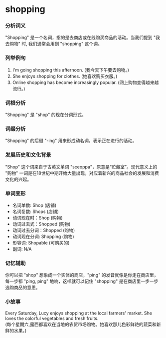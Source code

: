 # shopping

### 分析词义

  

"Shopping" 是一个名词，指的是去商店或在线购买商品的活动。当我们提到 "我去购物" 时, 我们通常会用到 "shopping" 这个词。

  

### 列举例句

  

1.  I'm going shopping this afternoon. (我今天下午要去购物。)
2.  She enjoys shopping for clothes. (她喜欢购买衣服。)
3.  Online shopping has become increasingly popular. (网上购物变得越来越流行。)

  

### 词根分析

  

"Shopping" 是 "shop" 的现在分词形式。

  

### 词缀分析

  

"Shopping" 的后缀 "-ing" 用来形成动名词，表示正在进行的活动。

  

### 发展历史和文化背景

  

"Shop" 这个词来自于古英文单词 "sceoppa"，原意是“贮藏室”。现代意义上的 "购物" 一词是在18世纪中期开始大量出现，对应着新兴的商品社会的发展和消费文化的兴起。

  

### 单词变形

  

*   名词单数: Shop (店铺)
*   名词复数: Shops (店铺)
*   动词现在时：Shop (购物)
*   动词过去式：Shopped (购物)
*   动词过去分词：Shopped (购物)
*   动词现在分词: Shopping (购物)
*   形容词: Shopable (可购买的)
*   副词: N/A

  

### 记忆辅助

  

你可以把 "shop" 想象成一个实体的商店，"ping" 的发音就像是你走在商店里，每一步都 "ping, ping" 地响，这样就可以记住 "shopping" 是在商店里一步一步选购商品的意思。

  

### 小故事

  

Every Saturday, Lucy enjoys shopping at the local farmers' market. She loves the colorful vegetables and fresh fruits.  
(每个星期六,露西都喜欢在当地的农贸市场购物。她喜欢那儿色彩鲜艳的蔬菜和新鲜的水果。)
